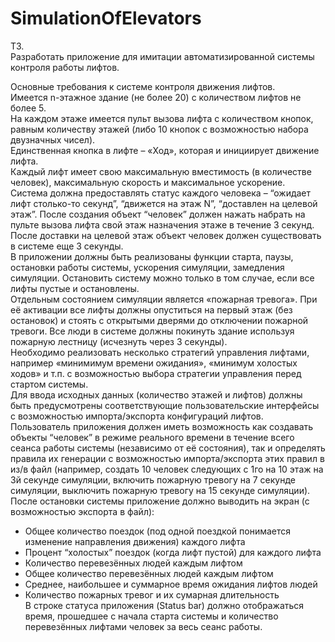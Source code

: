 # SimulationOfElevators

ТЗ.  
Разработать приложение для имитации автоматизированной системы контроля работы лифтов.

Основные требования к системе контроля движения лифтов.  
Имеется n-этажное здание (не более 20) с количеством лифтов не более 5.  
На каждом этаже имеется пульт вызова лифта с количеством кнопок, равным количеству этажей (либо 10 кнопок с возможностью набора двузначных чисел).  
Единственная кнопка в лифте – «Ход», которая и инициирует движение лифта.  
Каждый лифт имеет свою максимальную вместимость (в количестве человек), максимальную скорость и максимальное ускорение.  
Система должна предоставлять статус каждого человека – “ожидает лифт столько-то секунд”, “движется на этаж N”, “доставлен на целевой этаж”. После создания объект “человек” должен нажать набрать на пульте вызова лифта свой этаж назначения этаже в течение 3 секунд. После доставки на целевой этаж объект человек должен существовать в системе еще 3 секунды.  
В приложении должны быть реализованы функции старта, паузы, остановки работы системы, ускорения симуляции, замедления симуляции. Остановить систему можно только в том случае, если все лифты пустые и остановлены.  
Отдельным состоянием симуляции является «пожарная тревога». При её активации все лифты должны опуститься на первый этаж (без остановок) и стоять с открытыми дверями до отключении пожарной тревоги. Все люди в системе должны покинуть здание используя пожарную лестницу (исчезнуть через 3 секунды).  
Необходимо реализовать несколько стратегий управления лифтами, например «минимимум времени ожидания», «минимум холостых ходов» и т.п. с возможностью выбора стратегии управления перед стартом системы.  
Для ввода исходных данных (количество этажей и лифтов) должны быть предусмотрены соответствующие пользовательские интерфейсы с возможностью импорта/экспорта конфигураций лифтов. Пользователь приложения должен иметь возможность как создавать объекты “человек” в режиме реального времени в течение всего сеанса работы системы (независимо от её состояния), так и определять правила их генерации с возможностью импорта/экспорта этих правил в из/в файл (например, создать 10 человек следующих с 1го на 10 этаж на 3й секунде симуляции, включить пожарную тревогу на 7 секунде симуляции, выключить пожарную тревогу на 15 секунде симуляции).  
После остановки системы приложение должно выводить на экран (с возможностью экспорта в файл):
  -	Общее количество поездок (под одной поездкой понимается изменение направления движения) каждого лифта
  -	Процент “холостых” поездок (когда лифт пустой) для каждого лифта
  -	Количество перевезённых людей каждым лифтом
  -	Общее количество перевезённых людей каждым лифтом
  -	Среднее, наибольшее и суммарное время ожидания лифтов людей
  -	Количество пожарных тревог и их сумарная длительность  
В строке статуса приложения (Status bar) должно отображаться время, прошедшее с начала старта системы и количество перевезённых лифтами человек за весь сеанс работы.
